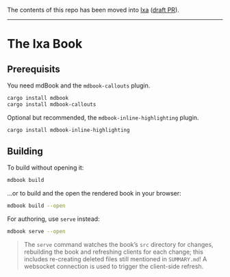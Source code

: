 The contents of this repo has been moved into [Ixa](https://github.com/CDCgov/ixa) ([draft PR](https://github.com/CDCgov/ixa/pull/241)).

---

# The Ixa Book

## Prerequisits

You need mdBook and the `mdbook-callouts` plugin.

```bash
cargo install mdbook
cargo install mdbook-callouts
```

Optional but recommended, the `mdbook-inline-highlighting` plugin.

```bash
cargo install mdbook-inline-highlighting
```

## Building

To build without opening it:

```bash
mdbook build
```

...or to build and the open the rendered book in your browser:

```bash
mdbook build --open
```

For authoring, use `serve` instead:

```bash
mdbook serve --open
```

> The `serve` command watches the book’s `src` directory for changes, rebuilding the book and refreshing clients for each change; this includes re-creating deleted files still mentioned in `SUMMARY.md`! A websocket connection is used to trigger the client-side refresh.
